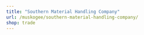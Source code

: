 ```yaml
---
title: "Southern Material Handling Company"
url: /muskogee/southern-material-handling-company/
shop: trade
---
```

